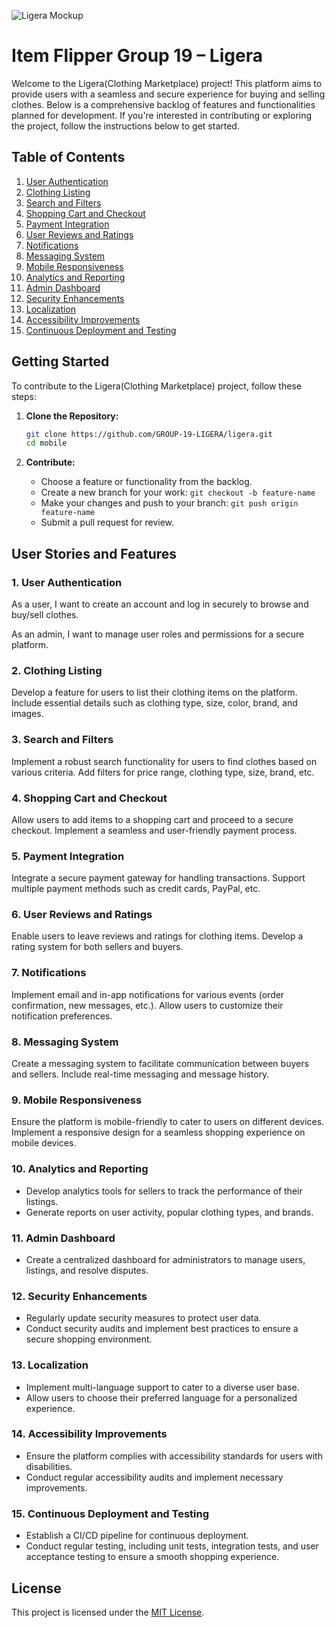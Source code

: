 ![Ligera Mockup](https://github.com/GROUP-19-LIGERA/ligera/assets/100850288/5173a7f2-370f-4cd6-87f2-430b60d993f6)

# Item Flipper Group 19 – Ligera

Welcome to the Ligera(Clothing Marketplace) project! This platform aims to provide users with a seamless and secure experience for buying and selling clothes. Below is a comprehensive backlog of features and functionalities planned for development. If you're interested in contributing or exploring the project, follow the instructions below to get started.

## Table of Contents

1. [User Authentication](#user-authentication)
2. [Clothing Listing](#clothing-listing)
3. [Search and Filters](#search-and-filters)
4. [Shopping Cart and Checkout](#shopping-cart-and-checkout)
5. [Payment Integration](#payment-integration)
6. [User Reviews and Ratings](#user-reviews-and-ratings)
7. [Notifications](#notifications)
8. [Messaging System](#messaging-system)
9. [Mobile Responsiveness](#mobile-responsiveness)
10. [Analytics and Reporting](#analytics-and-reporting)
11. [Admin Dashboard](#admin-dashboard)
12. [Security Enhancements](#security-enhancements)
13. [Localization](#localization)
14. [Accessibility Improvements](#accessibility-improvements)
15. [Continuous Deployment and Testing](#continuous-deployment-and-testing)

## Getting Started

To contribute to the Ligera(Clothing Marketplace) project, follow these steps:

1. **Clone the Repository:**
   ```bash
   git clone https://github.com/GROUP-19-LIGERA/ligera.git
   cd mobile
   ```

2. **Contribute:**
   - Choose a feature or functionality from the backlog.
   - Create a new branch for your work: `git checkout -b feature-name`
   - Make your changes and push to your branch: `git push origin feature-name`
   - Submit a pull request for review.

## User Stories and Features

### 1. User Authentication

As a user, I want to create an account and log in securely to browse and buy/sell clothes.

As an admin, I want to manage user roles and permissions for a secure platform.

### 2. Clothing Listing

Develop a feature for users to list their clothing items on the platform.
Include essential details such as clothing type, size, color, brand, and images.

### 3. Search and Filters

Implement a robust search functionality for users to find clothes based on various criteria.
Add filters for price range, clothing type, size, brand, etc.

### 4. Shopping Cart and Checkout

Allow users to add items to a shopping cart and proceed to a secure checkout.
Implement a seamless and user-friendly payment process.

### 5. Payment Integration

Integrate a secure payment gateway for handling transactions.
Support multiple payment methods such as credit cards, PayPal, etc.

### 6. User Reviews and Ratings

Enable users to leave reviews and ratings for clothing items.
Develop a rating system for both sellers and buyers.

### 7. Notifications

Implement email and in-app notifications for various events (order confirmation, new messages, etc.).
Allow users to customize their notification preferences.

### 8. Messaging System

Create a messaging system to facilitate communication between buyers and sellers.
Include real-time messaging and message history.

### 9. Mobile Responsiveness

Ensure the platform is mobile-friendly to cater to users on different devices.
Implement a responsive design for a seamless shopping experience on mobile devices.

### 10. Analytics and Reporting

- Develop analytics tools for sellers to track the performance of their listings.
- Generate reports on user activity, popular clothing types, and brands.

### 11. Admin Dashboard

- Create a centralized dashboard for administrators to manage users, listings, and resolve disputes.

### 12. Security Enhancements

- Regularly update security measures to protect user data.
- Conduct security audits and implement best practices to ensure a secure shopping environment.

### 13. Localization

- Implement multi-language support to cater to a diverse user base.
- Allow users to choose their preferred language for a personalized experience.

### 14. Accessibility Improvements

- Ensure the platform complies with accessibility standards for users with disabilities.
- Conduct regular accessibility audits and implement necessary improvements.

### 15. Continuous Deployment and Testing

- Establish a CI/CD pipeline for continuous deployment.
- Conduct regular testing, including unit tests, integration tests, and user acceptance testing to ensure a smooth shopping experience.


## License

This project is licensed under the [MIT License]( https://github.com/git/git-scm.com/blob/main/MIT-LICENSE.txt).
